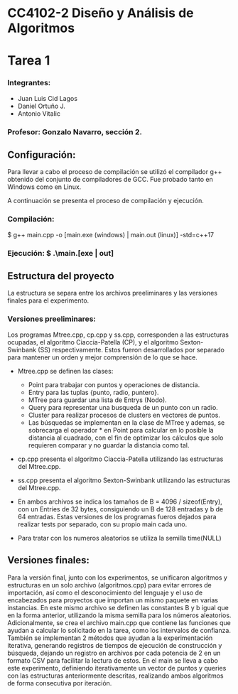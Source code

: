 # CC4102-2 Diseño y Análisis de Algoritmos
# Tarea 1

### Integrantes:
- Juan Luis Cid Lagos
- Daniel Ortuño J.
- Antonio Vitalic

### Profesor: Gonzalo Navarro, sección 2.


## Configuración:

Para llevar a cabo el proceso de compilación se utilizó el compilador g++ obtenido del conjunto de compiladores de GCC. Fue probado tanto en Windows como en Linux.

A continuación se presenta el proceso de compilación y ejecución.

### Compilación: 

$ g++ main.cpp -o [main.exe (windows) | main.out (linux)] -std=c++17
### Ejecución: $ .\main.[exe | out]

## Estructura del proyecto

La estructura se separa entre los archivos preeliminares y las versiones finales para el experimento.

### Versiones preeliminares:

Los programas Mtree.cpp, cp.cpp y ss.cpp, corresponden a las estructuras ocupadas, el algoritmo Ciaccia-Patella (CP), y el algoritmo Sexton-Swinbank (SS) respectivamente. Estos fueron desarrollados por separado para mantener un orden y mejor comprensión de lo que se hace.

- Mtree.cpp se definen las clases: 
  - Point para trabajar con puntos y operaciones de distancia.
  - Entry para las tuplas {punto, radio, puntero}.
  - MTree para guardar una lista de Entrys (Nodo).
  - Query para representar una busqueda de un punto con un radio.
  - Cluster para realizar procesos de clusters en vectores de puntos.
  - Las búsquedas se implementan en la clase de MTree y ademas, se sobrecarga el operador * en Point para calcular en lo posible la distancia al cuadrado, con el fin de optimizar los cálculos que solo requieren comparar y no guardar la distancia como tal.
  
- cp.cpp presenta el algoritmo Ciaccia-Patella utilizando las estructuras del Mtree.cpp.
- ss.cpp presenta el algoritmo Sexton-Swinbank utilizando las estructuras del Mtree.cpp.
- En ambos archivos se indica los tamaños de B = 4096 / sizeof(Entry), con un Entries de 32 bytes, consiguiendo un B de 128 entradas y b de 64 entradas. Estas versiones de los programas fueros dejados para realizar tests por separado, con su propio main cada uno.
- Para tratar con los numeros aleatorios se utiliza la semilla time(NULL)

## Versiones finales:

Para la versión final, junto con los experimentos, se unificaron algoritmos y estructuras en un solo archivo (algoritmos.cpp) para evitar errores de importación, así como el desconocimiento del lenguaje y el uso de encabezados para proyectos que importan un mismo paquete en varias instancias. En este mismo archivo se definen las constantes B y b igual que en la forma anterior, utilizando la misma semilla para los números aleatorios. Adicionalmente, se crea el archivo main.cpp que contiene las funciones que ayudan a calcular lo solicitado en la tarea, como los intervalos de confianza. También se implementan 2 métodos que ayudan a la experimentación iterativa, generando registros de tiempos de ejecución de construcción y búsqueda, dejando un registro en archivos por cada potencia de 2 en un formato CSV para facilitar la lectura de estos. En el main se lleva a cabo este experimento, definiendo iterativamente un vector de puntos y queries con las estructuras anteriormente descritas, realizando ambos algoritmos de forma consecutiva por iteración.
